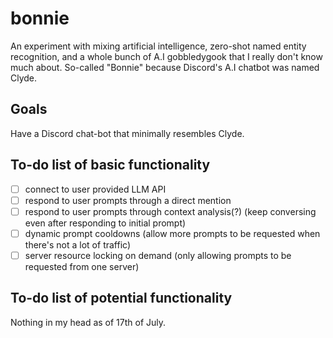 # bonnie

An experiment with mixing artificial intelligence, zero-shot named entity recognition, and a whole bunch of A.I gobbledygook that I really don't know much about. So-called "Bonnie" because Discord's A.I chatbot was named Clyde.

## Goals

Have a Discord chat-bot that minimally resembles Clyde.

## To-do list of basic functionality

- [ ] connect to user provided LLM API
- [ ] respond to user prompts through a direct mention
- [ ] respond to user prompts through context analysis(?) (keep conversing even after responding to initial prompt)
- [ ] dynamic prompt cooldowns (allow more prompts to be requested when there's not a lot of traffic)
- [ ] server resource locking on demand (only allowing prompts to be requested from one server)

## To-do list of potential functionality

Nothing in my head as of 17th of July.
